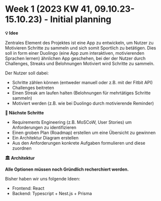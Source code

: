 # Week 1 (2023 KW 41, 09.10.23-15.10.23) - Initial planning

**💡 Idee**

Zentrales Element des Projektes ist eine App zu entwickeln, um Nutzer zu Motivieren Schritte zu sammeln und sich somit Sportlich zu betätigen. Dies soll in form einer Duolingo (eine App zum interaktiven, motivierenden Sprachen lernen) ähnlichen App geschehen, bei der der Nutzer durch Challenges, Streaks und Belohnungen Motiviert wird Schritte zu sammeln.

Der Nutzer soll dabei:

- Schritte zählen können (entweder manuell oder z.B. mit der Fitbit API)
- Challenges beitreten
- Einen Streak am laufen halten (Belohnungen für mehrtätiges Schritte sammeln)
- Motiviert werden (z.B. wie bei Duolingo durch motivierende Reminder)

**👣 Nächste Schritte**

- Requirements Engineering (z.B. MoSCoW, User Stories) um Anforderungen zu identifizieren
- Einen groben Plan (Roadmap) erstellen um eine Übersicht zu gewinnen
- Ein Architektur Diagram erstellen
- Aus den Anforderungen konkrete Aufgaben formulieren und diese zuordnen 

**🏛️ Architektur**

**Alle Optionen müssen noch Gründlich recherchiert werden.**

Bisher haben wir uns folgende Ideen:

- Frontend: React
- Backend: Typescript + Nest.js + Prisma
